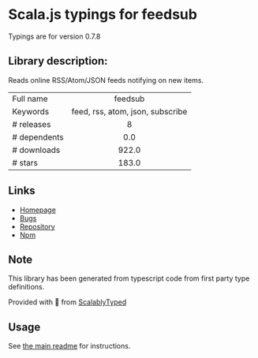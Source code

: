 
# Scala.js typings for feedsub

Typings are for version 0.7.8

## Library description:
Reads online RSS/Atom/JSON feeds notifying on new items.

|                    |                 |
| ------------------ | :-------------: |
| Full name          | feedsub |
| Keywords           | feed, rss, atom, json, subscribe |
| # releases         | 8 |
| # dependents       | 0.0 |
| # downloads        | 922.0 |
| # stars            | 183.0 |

## Links
- [Homepage](https://github.com/fent/node-feedsub#readme)
- [Bugs](https://github.com/fent/node-feedsub/issues)
- [Repository](https://github.com/fent/node-feedsub)
- [Npm](https://www.npmjs.com/package/feedsub)
    


## Note
This library has been generated from typescript code from first party type definitions.

Provided with :purple_heart: from [ScalablyTyped](https://github.com/oyvindberg/ScalablyTyped)

## Usage
See [the main readme](../../readme.md) for instructions.


